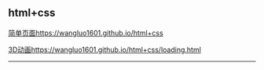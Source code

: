 ## html+css
[简单页面](https://wangluo1601.github.io/html+css)https://wangluo1601.github.io/html+css

[3D动画](https://wangluo1601.github.io/html+css/loading.html)https://wangluo1601.github.io/html+css/loading.html

---